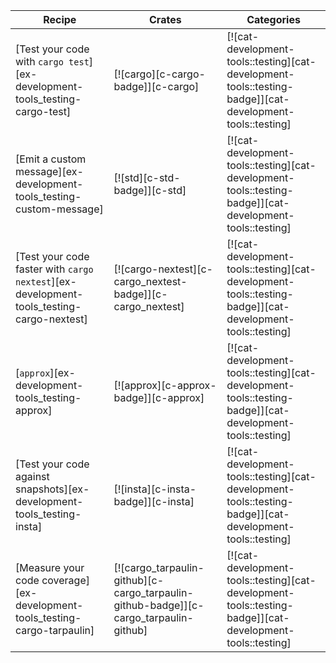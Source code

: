 | Recipe | Crates | Categories |
|--------|--------|------------|
| [Test your code with `cargo test`][ex-development-tools_testing-cargo-test] | [![cargo][c-cargo-badge]][c-cargo] | [![cat-development-tools::testing][cat-development-tools::testing-badge]][cat-development-tools::testing] |
| [Emit a custom message][ex-development-tools_testing-custom-message] | [![std][c-std-badge]][c-std] | [![cat-development-tools::testing][cat-development-tools::testing-badge]][cat-development-tools::testing] |
| [Test your code faster with `cargo nextest`][ex-development-tools_testing-cargo-nextest] | [![cargo-nextest][c-cargo_nextest-badge]][c-cargo_nextest] | [![cat-development-tools::testing][cat-development-tools::testing-badge]][cat-development-tools::testing] |
| [`approx`][ex-development-tools_testing-approx] | [![approx][c-approx-badge]][c-approx] | [![cat-development-tools::testing][cat-development-tools::testing-badge]][cat-development-tools::testing] |
| [Test your code against snapshots][ex-development-tools_testing-insta] | [![insta][c-insta-badge]][c-insta] | [![cat-development-tools::testing][cat-development-tools::testing-badge]][cat-development-tools::testing] |
| [Measure your code coverage][ex-development-tools_testing-cargo-tarpaulin] | [![cargo_tarpaulin-github][c-cargo_tarpaulin-github-badge]][c-cargo_tarpaulin-github] | [![cat-development-tools::testing][cat-development-tools::testing-badge]][cat-development-tools::testing] |

<div class="hidden">
</div>
